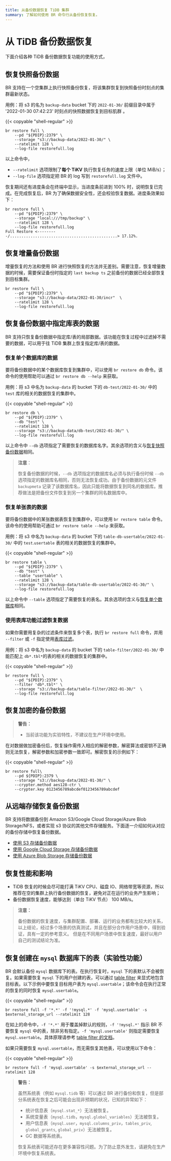```yaml
---
title: 从备份数据恢复 TiDB 集群
summary: 了解如何使用 BR 命令行从备份恢复恢复。
---
```


# 从 TiDB 备份数据恢复

下面介绍各种 TiDB 备份数据恢复功能的使用方式，

## 恢复快照备份数据

BR 支持在一个空集群上执行快照备份恢复，将该集群恢复到快照备份时刻点的集群最新状态。

用例：将 s3 的名为 `backup-data` bucket 下的 `2022-01-30/` 前缀目录中属于 '2022-01-30 07:42:23' 时刻点的快照数据恢复到目标肌群 。

{{< copyable "shell-regular" >}}

```shell
br restore full \
    --pd "${PDIP}:2379" \
    --storage "s3://backup-data/2022-01-30/" \
    --ratelimit 128 \
    --log-file restorefull.log
```

以上命令中，

- `--ratelimit` 选项限制了**每个 TiKV** 执行恢复任务的速度上限（单位 MiB/s）；
- `--log-file` 选项指定把 BR 的 log 写到 `restorefull.log` 文件中。

恢复期间还有进度条会在终端中显示，当进度条前进到 100% 时，说明恢复已完成。在完成恢复后，BR 为了确保数据安全性，还会校验恢复数据。进度条效果如下：

```shell
br restore full \
    --pd "${PDIP}:2379" \
    --storage "local:///tmp/backup" \
    --ratelimit 128 \
    --log-file restorefull.log
Full Restore <---------/...............................................> 17.12%.
```

## 恢复增量备份数据

增量恢复的方法和使用 BR 进行快照恢复的方法并无差别。需要注意，恢复增量数据的时候，需要保证备份时指定的 `last backup ts` 之前备份的数据已经全部恢复到目标集群。

```shell
br restore full \
    --pd "${PDIP}:2379" \
    --storage "s3://backup-data/2022-01-30/incr"  \
    --ratelimit 128 \
    --log-file restorefull.log
```

## 恢复备份数据中指定库表的数据

BR 支持只恢复备份数据中指定库/表的局部数据。该功能在恢复过程中过滤掉不需要的数据，可以用于往 TiDB 集群上恢复指定库/表的数据。

### 恢复单个数据库的数据

要将备份数据中的某个数据库恢复到集群中，可以使用 `br restore db` 命令。该命令的使用帮助可以通过 `br restore db --help` 来获取。

用例：将 s3 中名为 `backup-data` 的 bucket 下的 `db-test/2022-01-30/` 中的 `test` 库的相关的数据恢复的集群中。

{{< copyable "shell-regular" >}}

```shell
br restore db \
    --pd "${PDIP}:2379" \
    --db "test" \
    --ratelimit 128 \
    --storage "s3://backup-data/db-test/2022-01-30/" \
    --log-file restorefull.log
```

以上命令中 `--db` 选项指定了需要恢复的数据库名字。其余选项的含义与[恢复快照备份数据](#恢快照部备份数据)相同。

> **注意**：
>
> 恢复备份数据的时候，`--db` 选项指定的数据库名必须与执行备份时候 `--db`选项指定的数据库名相同，否则无法恢复成功。由于备份数据的元文件`backupmeta` 记录了该数据库名，因此只能将数据恢复到同名的数据库。推荐做法是把备份文件恢复到另一个集群的同名数据库中。

### 恢复单张表的数据

要将备份数据中的某张数据表恢复到集群中，可以使用 `br restore table` 命令。该命令的使用帮助可通过 `br restore table --help` 来获取。

用例：将 s3 中名为 `backup-data` 的 bucket 下的 `table-db-usertable/2022-01-30/` 中的 `test`.`usertable` 表的相关的数据恢复的集群中。

{{< copyable "shell-regular" >}}

```shell
br restore table \
    --pd "${PDIP}:2379" \
    --db "test" \
    --table "usertable" \
    --ratelimit 128 \
    --storage "s3://backup-data/table-db-usertable/2022-01-30/" \
    --log-file restorefull.log
```

以上命令中 `--table` 选项指定了需要恢复的表名。其余选项的含义与[恢复单个数据库](#恢复单个数据库的数据)相同。

### 使用表库功能过滤恢复数据

如果你需要用复杂的过滤条件来恢复多个表，执行 `br restore full` 命令，并用 `--filter` 或 `-f` 指定使用[表库过滤](/table-filter.md)。

用例：将 s3 中名为 `backup-data` 的 bucket 下的 `table-filter/2022-01-30/` 中能匹配上 `db*.tbl*`的表的相关的数据恢复的集群中。

{{< copyable "shell-regular" >}}

```shell
br restore full \
    --pd "${PDIP}:2379" \
    --filter 'db*.tbl*' \
    --storage "s3://backup-data/table-filter/2022-01-30/"  \
    --log-file restorefull.log
```

## 恢复加密的备份数据

> **警告：**
>
> - 当前该功能为实验特性，不建议在生产环境中使用。

在对数据做加密备份后，恢复操作需传入相应的解密参数，解密算法或密钥不正确则无法恢复，解密参数和加密参数一致即可。解密恢复的示例如下：

{{< copyable "shell-regular" >}}

```shell
br restore full\
    --pd ${PDIP}:2379 \
    --storage "s3://backup-data/2022-01-30/" \
    --crypter.method aes128-ctr \
    --crypter.key 0123456789abcdef0123456789abcdef
```

## 从远端存储恢复备份数据

BR 支持将数据备份到 Amazon S3/Google Cloud Storage/Azure Blob Storage/NFS，或者实现 s3 协议的其他文件存储服务。下面逐一介绍如何从对应的备份存储中恢复备份数据。

- [使用 S3 存储备份数据](/br/backup-storage-S3.md)
- [使用 Google Cloud Storage 存储备份数据](/br/backup-storage-gcs.md)
- [使用 Azure Blob Storage 存储备份数据](/br/backup-storage-azblob.md)

## 恢复性能和影响

- TiDB 恢复的时候会尽可能打满 TiKV CPU、磁盘 IO、网络带宽等资源，所以推荐在空的集群上执行备份数据的恢复，避免对正在运行的业务产生影响；
- 备份数据恢复速度，能够达到（单台 TiKV 节点） 100 MB/s。 

> **注意：**
>
> 备份数据的恢复速度，与集群配置、部署、运行的业务都有比较大的关系，以上结论，经过多个场景的仿真测试，并且在部分合作用户场景中，得到验证，具有一定的参考意义。 但是在不同用户场景中恢复速度，最好以用户自己的测试结论为准。

## 恢复创建在 `mysql` 数据库下的表（实验性功能）

BR 会默认备份 `mysql` 数据库下的表。在执行恢复时，`mysql` 下的表默认不会被恢复。如果需要恢复 `mysql` 下的用户创建的表，可以通过 [table filter](/table-filter.md#表库过滤语法) 来显式地包含目标表。以下示例中要恢复目标用户表为 `mysql.usertable`；该命令会在执行正常的恢复的同时恢复 `mysql.usertable`。

{{< copyable "shell-regular" >}}

```shell
br restore full -f '*.*' -f '!mysql.*' -f 'mysql.usertable' -s $external_storage_url --ratelimit 128
```

在如上的命令中，`-f '*.*'` 用于覆盖掉默认的规则，`-f '!mysql.*'` 指示 BR 不要恢复 `mysql` 中的表，除非另有指定。`-f 'mysql.usertable'` 则指定需要恢复 `mysql.usertable`。具体原理请参考 [table filter 的文档](/table-filter.md#表库过滤语法)。

如果只需要恢复 `mysql.usertable`，而无需恢复其他表，可以使用以下命令：

{{< copyable "shell-regular" >}}

```shell
br restore full -f 'mysql.usertable' -s $external_storage_url --ratelimit 128
```

> **警告：**
>
> 虽然系统表（例如 `mysql.tidb` 等）可以通过 BR 进行备份和恢复，但是部分系统表在恢复之后可能会出现非预期的状况，已知的异常如下：
>
> - 统计信息表（`mysql.stat_*`）无法被恢复。
> - 系统变量表（`mysql.tidb`，`mysql.global_variables`）无法被恢复。
> - 用户信息表（`mysql.user`，`mysql.columns_priv`，`tables_priv`, `global_grants`, `global_priv`）无法被恢复。
> - GC 数据等系统表。
> 
> 恢复系统表可能还存在更多兼容性问题。为了防止意外发生，请避免在生产环境中恢复系统表。
